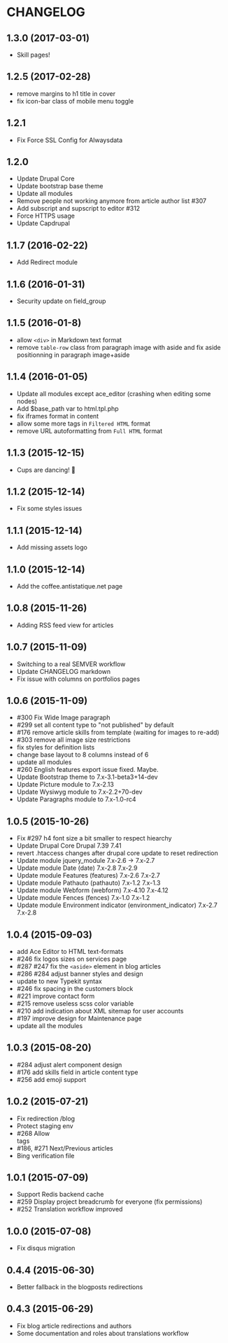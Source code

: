 CHANGELOG
=========

## 1.3.0 (2017-03-01)
- Skill pages!

## 1.2.5 (2017-02-28)
- remove margins to h1 title in cover
- fix icon-bar class of mobile menu toggle

## 1.2.1
- Fix Force SSL Config for Alwaysdata

## 1.2.0
- Update Drupal Core
- Update bootstrap base theme
- Update all modules
- Remove people not working anymore from article author list #307
- Add subscript and supscript to editor #312
- Force HTTPS usage
- Update Capdrupal

## 1.1.7 (2016-02-22)
- Add Redirect module

## 1.1.6 (2016-01-31)
- Security update on field_group

## 1.1.5 (2016-01-8)

- allow `<div>` in Markdown text format
- remove `table-row` class from paragraph image with aside and fix aside positionning in paragraph image+aside

## 1.1.4 (2016-01-05)

- Update all modules except ace_editor (crashing when editing some nodes)
- Add $base_path var to html.tpl.php
- fix iframes format in content
- allow some more tags in `Filtered HTML` format
- remove URL autoformatting from `Full HTML` format

## 1.1.3 (2015-12-15)

- Cups are dancing! 💃

## 1.1.2 (2015-12-14)

- Fix some styles issues

## 1.1.1 (2015-12-14)

- Add missing assets logo

## 1.1.0 (2015-12-14)

- Add the coffee.antistatique.net page

## 1.0.8 (2015-11-26)

- Adding RSS feed view for articles

## 1.0.7 (2015-11-09)

- Switching to a real SEMVER workflow
- Update CHANGELOG markdown
- Fix issue with columns on portfolios pages


## 1.0.6 (2015-11-09)

- #300 Fix Wide Image paragraph
- #299 set all content type to "not published" by default
- #176 remove article skills from template (waiting for images to re-add)
- #303 remove all image size restrictions
- fix styles for definition lists
- change base layout to 8 columns instead of 6
- update all modules
- #260 English features export issue fixed. Maybe.
- Update Bootstrap theme to 7.x-3.1-beta3+14-dev
- Update Picture module to 7.x-2.13
- Update Wysiwyg module to 7.x-2.2+70-dev
- Update Paragraphs module to 7.x-1.0-rc4

## 1.0.5 (2015-10-26)

- Fix #297 h4 font size a bit smaller to respect hiearchy
- Update Drupal Core Drupal 7.39 7.41
- revert .htaccess changes after drupal core update to reset redirection
- Update module jquery_module 7.x-2.6 -> 7.x-2.7
- Update module Date (date) 7.x-2.8 7.x-2.9
- Update module Features (features) 7.x-2.6 7.x-2.7
- Update module Pathauto (pathauto) 7.x-1.2 7.x-1.3
- Update module Webform (webform) 7.x-4.10 7.x-4.12
- Update module Fences (fences) 7.x-1.0 7.x-1.2
- Update module Environment indicator (environment_indicator) 7.x-2.7 7.x-2.8

## 1.0.4 (2015-09-03)

- add Ace Editor to HTML text-formats
- #246 fix logos sizes on services page
- #287 #247 fix the `<aside>` element in blog articles
- #286 #284 adjust banner styles and design
- update to new Typekit syntax
- #246 fix spacing in the customers block
- #221 improve contact form
- #215 remove useless scss color variable
- #210 add indication about XML sitemap for user accounts
- #197 improve design for Maintenance page
- update all the modules

## 1.0.3 (2015-08-20)

- #284 adjust alert component design
- #176 add skills field in article content type
- #256 add emoji support

## 1.0.2 (2015-07-21)

- Fix redirection /blog
- Protect staging env
- #268 Allow <br> tags
- #186, #271 Next/Previous articles
- Bing verification file

## 1.0.1 (2015-07-09)

- Support Redis backend cache
- #259 Display project breadcrumb for everyone (fix permissions)
- #252 Translation workflow improved

## 1.0.0 (2015-07-08)

- Fix disqus migration

## 0.4.4 (2015-06-30)

- Better fallback in the blogposts redirections

## 0.4.3 (2015-06-29)

- Fix blog article redirections and authors
- Some documentation and roles about translations workflow
